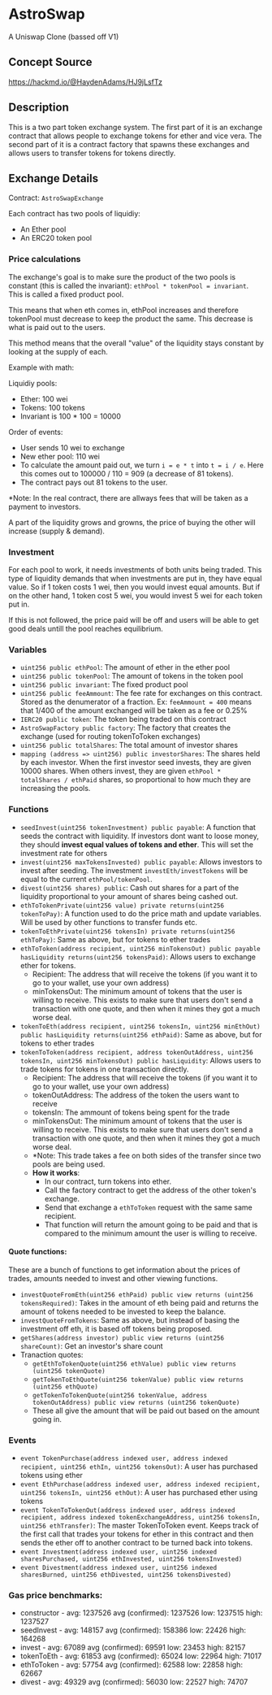 # AstroSwap
A Uniswap Clone (bassed off V1)

## Concept Source
https://hackmd.io/@HaydenAdams/HJ9jLsfTz

## Description
This is a two part token exchange system. The first part of it is an exchange contract that allows people to exchange tokens for ether and vice vera. The second part of it is a contract factory that spawns these exchanges and allows users to transfer tokens for tokens directly.

## Exchange Details
Contract: `AstroSwapExchange`

Each contract has two pools of liquidiy:
- An Ether pool
- An ERC20 token pool

### Price calculations

The exchange's goal is to make sure the product of the two pools is constant (this is called the invariant): `ethPool * tokenPool = invariant`. This is called a fixed product pool.

This means that when eth comes in, ethPool increases and therefore tokenPool must decrease to keep the product the same. This decrease is what is paid out to the users. 

This method means that the overall "value" of the liquidity stays constant by looking at the supply of each.

Example with math:

Liquidiy pools:
- Ether: 100 wei
- Tokens: 100 tokens
- Invariant is 100 * 100 = 10000

Order of events:
- User sends 10 wei to exchange
- New ether pool: 110 wei
- To calculate the amount paid out, we turn `i = e * t` into `t = i / e`. Here this comes out to 100000 / 110 = 909 (a decrease of 81 tokens).
- The contract pays out 81 tokens to the user.

*Note: In the real contract, there are allways fees that will be taken as a payment to investors.

A part of the liquidity grows and growns, the price of buying the other will increase (supply & demand).

### Investment
For each pool to work, it needs investments of both units being traded. This type of liquidity demands that when investments are put in, they have equal value. So if 1 token costs 1 wei, then you would invest equal amounts. But if on the other hand, 1 token cost 5 wei, you would invest 5 wei for each token put in.

If this is not followed, the price paid will be off and users will be able to get good deals untill the pool reaches equilibrium.

### Variables
- `uint256 public ethPool`: The amount of ether in the ether pool
- `uint256 public tokenPool`: The amount of tokens in the token pool
- `uint256 public invariant`: The fixed product pool
- `uint256 public feeAmmount`: The fee rate for exchanges on this contract. Stored as the denumerator of a fraction. Ex: `feeAmmount = 400` means that 1/400 of the amount exchanged will be taken as a fee or 0.25%
- `IERC20 public token`: The token being traded on this contract
- `AstroSwapFactory public factory`: The factory that creates the exchange (used for routing tokenToToken exchanges)
- `uint256 public totalShares`: The total amount of investor shares
- `mapping (address => uint256) public investorShares`: The shares held by each investor. When the first investor seed invests, they are given 10000 shares. When others invest, they are given `ethPool * totalShares / ethPaid` shares, so proportional to how much they are increasing the pools.

### Functions
- `seedInvest(uint256 tokenInvestment) public payable`: A function that seeds the contract with liquidity. If investors dont want to loose money, they should **invest equal values of tokens and ether**. This will set the investment rate for others
- `invest(uint256 maxTokensInvested) public payable`: Allows investors to invest after seeding. The investment `investEth/investTokens` will be equal to the current `ethPool/tokenPool`.
- `divest(uint256 shares) public`: Cash out shares for a part of the liquidity proportional to your amount of shares being cashed out.
- `ethToTokenPrivate(uint256 value) private returns(uint256 tokenToPay)`: A function used to do the price math and update variables. Will be used by other functions to transfer funds etc.
- `tokenToEthPrivate(uint256 tokensIn) private returns(uint256 ethToPay)`: Same as above, but for tokens to ether trades
- `ethToToken(address recipient, uint256 minTokensOut) public payable hasLiquidity returns(uint256 tokensPaid)`: Allows users to exchange ether for tokens.
  - Recipient: The address that will receive the tokens (if you want it to go to your wallet, use your own address)
  - minTokensOut: The minimum amount of tokens that the user is willing to receive. This exists to make sure that users don't send a transaction with one quote, and then when it mines they got a much worse deal.
- `tokenToEth(address recipient, uint256 tokensIn, uint256 minEthOut) public hasLiquidity returns(uint256 ethPaid)`: Same as above, but for tokens to ether trades
- `tokenToToken(address recipient, address tokenOutAddress, uint256 tokensIn, uint256 minTokensOut) public hasLiquidity`: Allows users to trade tokens for tokens in one transaction directly.
  - Recipient: The address that will receive the tokens (if you want it to go to your wallet, use your own address)
  - tokenOutAddress: The address of the token the users want to receive
  - tokensIn: The ammount of tokens being spent for the trade
  - minTokensOut: The minimum amount of tokens that the user is willing to receive. This exists to make sure that users don't send a transaction with one quote, and then when it mines they got a much worse deal.
  - *Note: This trade takes a fee on both sides of the transfer since two pools are being used.
  - **How it works**:
    - In our contract, turn tokens into ether.
    - Call the factory contract to get the address of the other token's exchange.
    - Send that exchange a `ethToToken` request with the same same recipient.
    - That function will return the amount going to be paid and that is compared to the minimum amount the user is willing to receive.
#### Quote functions:
These are a bunch of functions to get information about the prices of trades, amounts needed to invest and other viewing functions.
- `investQuoteFromEth(uint256 ethPaid) public view returns (uint256 tokensRequired)`: Takes in the amount of eth being paid and returns the amount of tokens needed to be invested to keep the balance.
- `investQuoteFromTokens`: Same as above, but instead of basing the investment off eth, it is based off tokens being proposed.
- `getShares(address investor) public view returns (uint256 shareCount)`: Get an investor's share count
- Tranaction quotes:
  - `getEthToTokenQuote(uint256 ethValue) public view returns (uint256 tokenQuote)`
  - `getTokenToEthQuote(uint256 tokenValue) public view returns (uint256 ethQuote)`
  - `getTokenToTokenQuote(uint256 tokenValue, address tokenOutAddress) public view returns (uint256 tokenQuote)`
  - These all give the amount that will be paid out based on the amount going in.
### Events
- `event TokenPurchase(address indexed user, address indexed recipient, uint256 ethIn, uint256 tokensOut)`: A user has purchased tokens using ether
- `event EthPurchase(address indexed user, address indexed recipient, uint256 tokensIn, uint256 ethOut)`: A user has purchased ether using tokens
- `event TokenToTokenOut(address indexed user, address indexed recipient, address indexed tokenExchangeAddress, uint256 tokensIn, uint256 ethTransfer)`: The master TokenToToken event. Keeps track of the first call that trades your tokens for ether in this contract and then sends the ether off to another contract to be turned back into tokens.
- `event Investment(address indexed user, uint256 indexed sharesPurchased, uint256 ethInvested, uint256 tokensInvested)`
- `event Divestment(address indexed user, uint256 indexed sharesBurned, uint256 ethDivested, uint256 tokensDivested)`

### Gas price benchmarks:
-  constructor      -  avg: 1237526  avg (confirmed): 1237526  low: 1237515  high: 1237527
- seedInvest       -  avg:  148157  avg (confirmed):  158386  low:   22426  high:  164268
- invest           -  avg:   67089  avg (confirmed):   69591  low:   23453  high:   82157
- tokenToEth       -  avg:   61853  avg (confirmed):   65024  low:   22964  high:   71017
- ethToToken       -  avg:   57754  avg (confirmed):   62588  low:   22858  high:   62667
- divest           -  avg:   49329  avg (confirmed):   56030  low:   22527  high:   74707

